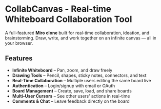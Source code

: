 # CollabCanvas - Real-time Whiteboard Collaboration Tool

A full-featured **Miro clone** built for real-time collaboration, ideation, and brainstorming. Draw, write, and work together on an infinite canvas — all in your browser.

## Features

- **Infinite Whiteboard** – Pan, zoom, and draw freely  
- **Drawing Tools** – Pencil, shapes, sticky notes, connectors, and text  
- **Real-Time Collaboration** – Multiple users editing the same board live  
- **Authentication** – Login/signup with email or OAuth  
- **Board Management** – Create, save, load, and share boards  
- **Multi-User Cursors** – See other users' actions in real-time  
- **Comments & Chat** – Leave feedback directly on the board  


